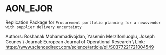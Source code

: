 # AON_EJOR
Replication Package for ``Procurement portfolio planning for a newsvendor with supplier delivery uncertainty`` 

Authors: Roshanak Mohammadivojdan, Yasemin Merzifonluoglu, Joseph Geunes \\
Journal: European Journal of Operational Research \\
Link: https://www.sciencedirect.com/science/article/pii/S0377221721004549
